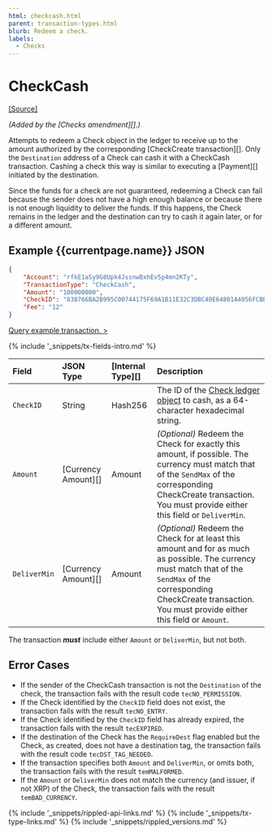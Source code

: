 ```yaml
---
html: checkcash.html
parent: transaction-types.html
blurb: Redeem a check.
labels:
  - Checks
---
```


# CheckCash
[[Source]](https://github.com/ripple/rippled/blob/master/src/ripple/app/tx/impl/CashCheck.cpp "Source")

_(Added by the \[Checks amendment\]\[\].)_

Attempts to redeem a Check object in the ledger to receive up to the amount authorized by the corresponding \[CheckCreate transaction\]\[\]. Only the `Destination` address of a Check can cash it with a CheckCash transaction. Cashing a check this way is similar to executing a \[Payment\]\[\] initiated by the destination.

Since the funds for a check are not guaranteed, redeeming a Check can fail because the sender does not have a high enough balance or because there is not enough liquidity to deliver the funds. If this happens, the Check remains in the ledger and the destination can try to cash it again later, or for a different amount.

## Example {{currentpage.name}} JSON

```json
{
    "Account": "rfkE1aSy9G8Upk4JssnwBxhEv5p4mn2KTy",
    "TransactionType": "CheckCash",
    "Amount": "100000000",
    "CheckID": "838766BA2B995C00744175F69A1B11E32C3DBC40E64801A4056FCBD657F57334",
    "Fee": "12"
}
```

[Query example transaction. >](websocket-api-tool.html?server=wss%3A%2F%2Fs1.ripple.com%2F&req=%7B%22id%22%3A%22example_CheckCash%22%2C%22command%22%3A%22tx%22%2C%22transaction%22%3A%2267B71B13601CDA5402920691841AC27A156463678E106FABD45357175F9FF406%22%2C%22binary%22%3Afalse%7D)

{% include '_snippets/tx-fields-intro.md' %}
<!--{# fix md highlighting_ #}-->

| Field        | JSON Type               | \[Internal Type\]\[\] | Description                                                                                                                                                                                                                     |
|:------------ |:----------------------- |:--------------------- |:------------------------------------------------------------------------------------------------------------------------------------------------------------------------------------------------------------------------------- |
| `CheckID`    | String                  | Hash256               | The ID of the [Check ledger object](check.html) to cash, as a 64-character hexadecimal string.                                                                                                                                  |
| `Amount`     | \[Currency Amount\]\[\] | Amount                | _(Optional)_ Redeem the Check for exactly this amount, if possible. The currency must match that of the `SendMax` of the corresponding CheckCreate transaction. You must provide either this field or `DeliverMin`.             |
| `DeliverMin` | \[Currency Amount\]\[\] | Amount                | _(Optional)_ Redeem the Check for at least this amount and for as much as possible. The currency must match that of the `SendMax` of the corresponding CheckCreate transaction. You must provide either this field or `Amount`. |

The transaction ***must*** include either `Amount` or `DeliverMin`, but not both.

## Error Cases

- If the sender of the CheckCash transaction is not the `Destination` of the check, the transaction fails with the result code `tecNO_PERMISSION`.
- If the Check identified by the `CheckID` field does not exist, the transaction fails with the result `tecNO_ENTRY`.
- If the Check identified by the `CheckID` field has already expired, the transaction fails with the result `tecEXPIRED`.
- If the destination of the Check has the `RequireDest` flag enabled but the Check, as created, does not have a destination tag, the transaction fails with the result code `tecDST_TAG_NEEDED`.
- If the transaction specifies both `Amount` and `DeliverMin`, or omits both, the transaction fails with the result `temMALFORMED`.
- If the `Amount` or `DeliverMin` does not match the currency (and issuer, if not XRP) of the Check, the transaction fails with the result `temBAD_CURRENCY`.

<!--{# common link defs #}-->
{% include '_snippets/rippled-api-links.md' %}
{% include '_snippets/tx-type-links.md' %}
{% include '_snippets/rippled_versions.md' %}
